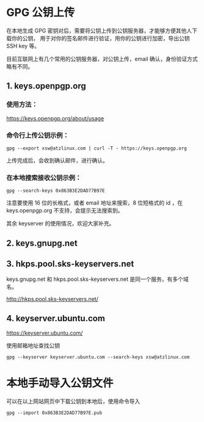 # GPG 公钥上传

在本地生成 GPG 密钥对后，需要将公钥上传到公钥服务器，才能够方便其他人下载你的公钥，
用于对你的签名邮件进行验证，用你的公钥进行加密，导出公钥 SSH key 等。

目前互联网上有几个常用的公钥服务器，对公钥上传，email 确认，身份验证方式略有不同。

## 1. keys.openpgp.org

### 使用方法：
https://keys.openpgp.org/about/usage

### 命令行上传公钥示例：
```shell script
gpg --export xsw@atzlinux.com | curl -T - https://keys.openpgp.org
```

上传完成后，会收到确认邮件，进行确认。

### 在本地搜索接收公钥示例：
```shell script
gpg --search-keys 0x863B3E2DAD77B97E
```

注意要使用 16 位的长格式，或者 email 地址来搜索，8 位短格式的 id ，在 keys.openpgp.org 不支持，会提示无法搜索到。

其余 keyserver 的使用情况，欢迎大家补充。

## 2. keys.gnupg.net
## 3. hkps.pool.sks-keyservers.net
keys.gnupg.net 和 hkps.pool.sks-keyservers.net 是同一个服务，有多个域名。

http://hkps.pool.sks-keyservers.net/

## 4. keyserver.ubuntu.com
https://keyserver.ubuntu.com/

使用邮箱地址查找公钥
```shell script
gpg --keyserver keyserver.ubuntu.com --search-keys xsw@atzlinux.com
```
# 本地手动导入公钥文件
可以在以上网站网页中下载公钥到本地后，使用命令导入
```shell script
gpg --import 0x863B3E2DAD77B97E.pub
```